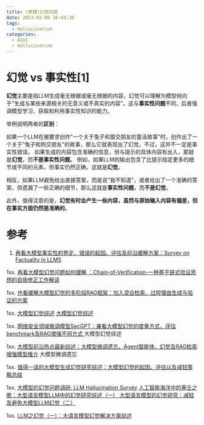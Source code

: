 ```yaml
---
title: (原理)幻觉问题
date: 2023-02-06 16:43:35
tags:
  - Hallucination 
categories: 
  - AIGC
  - Hallucination  
---
```


<p></p>
<!-- more -->

# 幻觉 vs 事实性[1]
**幻觉**主要是指LLM生成毫无根据或毫无根据的内容，幻觉可以理解为模型倾向于"生成与某些来源相关的无意义或不真实的内容"。这与**事实性问题**不同，后者强调模型学习、获取和利用事实性知识的能力。

举例说明两者的**区别**：

如果一个LLM在被要求创作"一个关于兔子和狼交朋友的童话故事"时，创作出了一个关于"兔子和狗交朋友"的故事，那么它就表现出了幻觉。不过，这并不一定是事实性错误。
如果生成的内容包含准确的信息，但与提示的具体内容有出入，那就是**幻觉**，而**不是事实性问题**。
例如，如果LLM的输出包含了比提示指定更多的细节或不同的元素，但事实仍然正确，这就是**幻觉**。

相反，如果LLM避免给出直接答案，而是说"我不知道"，或者给出了一个准确的答案，但遗漏了一些正确的细节，那么这就是**事实性问题**，而**不是幻觉**。

此外，值得注意的是，**幻觉有时会产生一些内容，虽然与原始输入内容有偏差，但在事实方面仍然是准确的**。

# 参考
1. [再看大模型事实性的界定、错误的起因、评估及前沿缓解方案：Survey on Factuality in LLMS](https://mp.weixin.qq.com/s?__biz=MzAxMjc3MjkyMg==&mid=2648404394&idx=1&sn=d7cfcf2cd9aa6756d3cbff938f5f4cf2)

1xx. [再看大模型幻觉问题如何缓解 ：Chain-of-Verification-一种基于链式验证思想的自我修正工作解读 ](https://mp.weixin.qq.com/s?__biz=MzAxMjc3MjkyMg==&mid=2648403998&idx=1&sn=400cc902434bc04df508a55e192d2455)

1xx. [也看缓解大模型幻觉的多阶段RAG框架：加入混合检索、过程理由生成与验证的方案 ](https://mp.weixin.qq.com/s?__biz=MzAxMjc3MjkyMg==&mid=2648405983&idx=2&sn=95dc9c7a12bed99b63c775d4b90519d8)

1xx. [大模型幻觉综述](https://arxiv.org/abs/2309.01219)
   [大模型幻觉综述](https://arxiv.org/abs/2309.05922)

1xx. [网络安全领域微调模型SecGPT：兼看大模型幻觉的度量方式、评估benchmark及RAG增强不同方式 ](https://mp.weixin.qq.com/s?__biz=MzAxMjc3MjkyMg==&mid=2648405791&idx=2&sn=d7dada69e6d5ab5fba1333d234b947ef) 大模型幻觉综述

1xx. [大模型前沿热点最新综述：大模型微调遗忘、Agent智能体、幻觉及RAG检索增强模型推介](https://mp.weixin.qq.com/s?__biz=MzAxMjc3MjkyMg==&mid=2648403602&idx=1&sn=f2365b05630094f8d0de7ff784abe233) 大模型微调遗忘

1xx. [值得一读的大模型生成幻觉研究综述：大模型幻觉的起因、评估以及减轻策略总结 ](https://mp.weixin.qq.com/s?__biz=MzAxMjc3MjkyMg==&mid=2648403341&idx=1&sn=86cdaaf2c3a73439d2591a2f3dd0b9e0)

1xx. [大模型的幻觉问题调研: LLM Hallucination Survey](https://zhuanlan.zhihu.com/p/642648601)
   [人工智能海洋中的塞壬之歌：大型语言模型LLM中的幻觉研究综述（一） ](https://mp.weixin.qq.com/s?__biz=MzU5NDg2MjgxMg==&mid=2247485189&idx=1&sn=95d6eb333dde007f262a2955b90bc7ec)
   [大型语言模型的幻觉研究｜减轻及避免大模型LLM幻觉（二）](https://mp.weixin.qq.com/s/eGMwNz0F1dQsNDnsLNYr8Q)
   
   
1xx. [LLM之幻觉（一）：大语言模型幻觉解决方案综述](https://mp.weixin.qq.com/s/N7NOsLHr8HYCMp5XGCBDjg)